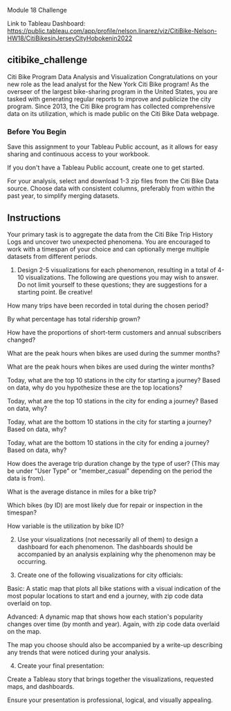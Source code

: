 Module 18 Challenge

Link to Tableau Dashboard: https://public.tableau.com/app/profile/nelson.linarez/viz/CitiBike-Nelson-HW18/CitiBikesinJerseyCityHobokenin2022

## citibike_challenge

Citi Bike Program Data Analysis and Visualization
Congratulations on your new role as the lead analyst for the New York Citi Bike program! As the overseer of the largest bike-sharing program in the United States, you are tasked with generating regular reports to improve and publicize the city program. Since 2013, the Citi Bike program has collected comprehensive data on its utilization, which is made public on the Citi Bike Data webpage.

### Before You Begin
Save this assignment to your Tableau Public account, as it allows for easy sharing and continuous access to your workbook.

If you don't have a Tableau Public account, create one to get started.

For your analysis, select and download 1-3 zip files from the Citi Bike Data source. Choose data with consistent columns, preferably from within the past year, to simplify merging datasets.

## Instructions
Your primary task is to aggregate the data from the Citi Bike Trip History Logs and uncover two unexpected phenomena. You are encouraged to work with a timespan of your choice and can optionally merge multiple datasets from different periods.

1) Design 2-5 visualizations for each phenomenon, resulting in a total of 4-10 visualizations. The following are questions you may wish to answer. Do not limit yourself to these questions; they are suggestions for a starting point. Be creative!

How many trips have been recorded in total during the chosen period?

By what percentage has total ridership grown?

How have the proportions of short-term customers and annual subscribers changed?

What are the peak hours when bikes are used during the summer months?

What are the peak hours when bikes are used during the winter months?

Today, what are the top 10 stations in the city for starting a journey? Based on data, why do you hypothesize these are the top locations?

Today, what are the top 10 stations in the city for ending a journey? Based on data, why?

Today, what are the bottom 10 stations in the city for starting a journey? Based on data, why?

Today, what are the bottom 10 stations in the city for ending a journey? Based on data, why?

How does the average trip duration change by the type of user? (This may be under "User Type" or "member_casual" depending on the period the data is from).

What is the average distance in miles for a bike trip?

Which bikes (by ID) are most likely due for repair or inspection in the timespan?

How variable is the utilization by bike ID?

2) Use your visualizations (not necessarily all of them) to design a dashboard for each phenomenon. The dashboards should be accompanied by an analysis explaining why the phenomenon may be occurring.

3) Create one of the following visualizations for city officials:

Basic: A static map that plots all bike stations with a visual indication of the most popular locations to start and end a journey, with zip code data overlaid on top.

Advanced: A dynamic map that shows how each station's popularity changes over time (by month and year). Again, with zip code data overlaid on the map.

The map you choose should also be accompanied by a write-up describing any trends that were noticed during your analysis.

4) Create your final presentation:

Create a Tableau story that brings together the visualizations, requested maps, and dashboards.

Ensure your presentation is professional, logical, and visually appealing.

